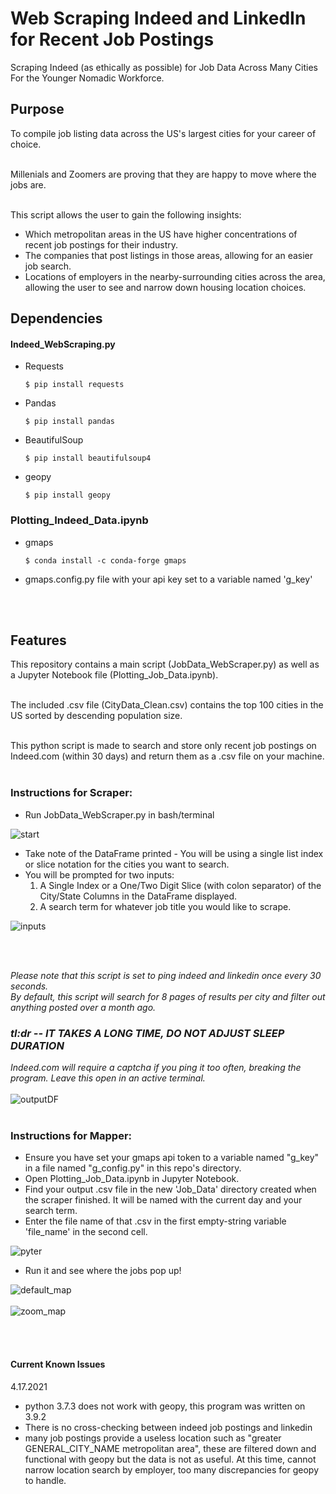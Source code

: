 # Web Scraping Indeed and LinkedIn for Recent Job Postings
Scraping Indeed (as ethically as possible) for Job Data Across Many Cities For the Younger Nomadic Workforce.


## Purpose
To compile job listing data across the US's largest cities for your career of choice.<br></br>

Millenials and Zoomers are proving that they are happy to move where the jobs are.<br></br>

This script allows the user to gain the following insights:
* Which metropolitan areas in the US have higher concentrations of recent job postings for their industry.
* The companies that post listings in those areas, allowing for an easier job search.
* Locations of employers in the nearby-surrounding cities across the area, allowing the user to see and narrow down housing location choices.


## Dependencies 
#### Indeed_WebScraping.py
* Requests
  ~~~~
  $ pip install requests
  ~~~~
* Pandas
  ~~~~
  $ pip install pandas
  ~~~~
* BeautifulSoup
  ~~~~
  $ pip install beautifulsoup4
  ~~~~
* geopy
  ~~~~
  $ pip install geopy
  ~~~~

### Plotting_Indeed_Data.ipynb
* gmaps
  ~~~~
  $ conda install -c conda-forge gmaps
  ~~~~
* gmaps.config.py file with your api key set to a variable named 'g_key'

<br></br>
## Features
This repository contains a main script (JobData_WebScraper.py) as well as a Jupyter Notebook file (Plotting_Job_Data.ipynb).<br></br>

The included .csv file (CityData_Clean.csv) contains the top 100 cities in the US sorted by descending population size.<br></br>


This python script is made to search and store only recent job postings on Indeed.com (within 30 days) and return them as a .csv file on your machine.<br></br>

### Instructions for Scraper:
* Run JobData_WebScraper.py in bash/terminal

![start](https://user-images.githubusercontent.com/14188580/115120316-82887080-9f72-11eb-8b2d-9c420387291e.PNG)

* Take note of the DataFrame printed - You will be using a single list index or slice notation for the cities you want to search.
* You will be prompted for two inputs:
  1. A Single Index or a One/Two Digit Slice (with colon separator) of the City/State Columns in the DataFrame displayed.
  2. A search term for whatever job title you would like to scrape.

![inputs](https://user-images.githubusercontent.com/14188580/115120324-887e5180-9f72-11eb-95e3-e4b99ded82e4.PNG)

<br></br>

*Please note that this script is set to ping indeed and linkedin once every 30 seconds.*<br>
*By default, this script will search for 8 pages of results per city and filter out anything posted over a month ago.*<br>
### *tl:dr -- IT TAKES A LONG TIME, DO NOT ADJUST SLEEP DURATION*<br>
*Indeed.com will require a captcha if you ping it too often, breaking the program. Leave this open in an active terminal.*
<br></br>
![outputDF](https://user-images.githubusercontent.com/14188580/114607521-43041080-9c62-11eb-95d3-0de4f5f9ee02.PNG)
<br><br>

### Instructions for Mapper:
* Ensure you have set your gmaps api token to a variable named "g_key" in a file named "g_config.py" in this repo's directory.
* Open Plotting_Job_Data.ipynb in Jupyter Notebook.
* Find your output .csv file in the new 'Job_Data' directory created when the scraper finished. It will be named with the current day and your search term.
* Enter the file name of that .csv in the first empty-string variable 'file_name' in the second cell.

![pyter](https://user-images.githubusercontent.com/14188580/114608636-827f2c80-9c63-11eb-8acf-073e63f80182.PNG)

* Run it and see where the jobs pop up!

![default_map](https://user-images.githubusercontent.com/14188580/115132139-2bf75280-9fc3-11eb-955c-b150abe2c4e3.PNG)<br></br>
![zoom_map](https://user-images.githubusercontent.com/14188580/115132140-30237000-9fc3-11eb-9abd-ad2eee3d5df7.PNG)




<br></br>
#### Current Known Issues
4.17.2021<br>
- python 3.7.3 does not work with geopy, this program was written on 3.9.2
- There is no cross-checking between indeed job postings and linkedin
- many job postings provide a useless location such as "greater GENERAL_CITY_NAME metropolitan area", these are filtered down and functional with geopy but the data is not as useful. At this time, cannot narrow location search by employer, too many discrepancies for geopy to handle. 
